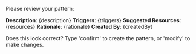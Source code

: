 Please review your pattern:

**Description**: {description}
**Triggers**: {triggers}
**Suggested Resources**: {resources}
**Rationale**: {rationale}
**Created By**: {createdBy}

Does this look correct? Type 'confirm' to create the pattern, or 'modify' to make changes.